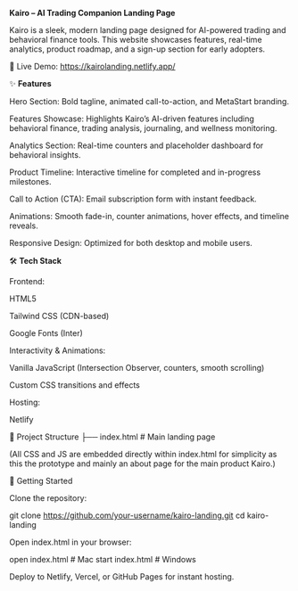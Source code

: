 **Kairo – AI Trading Companion Landing Page**

Kairo is a sleek, modern landing page designed for AI-powered trading and behavioral finance tools. This website showcases features, real-time analytics, product roadmap, and a sign-up section for early adopters.

🚀 Live Demo: https://kairolanding.netlify.app/

✨ **Features**

Hero Section: Bold tagline, animated call-to-action, and MetaStart branding.

Features Showcase: Highlights Kairo’s AI-driven features including behavioral finance, trading analysis, journaling, and wellness monitoring.

Analytics Section: Real-time counters and placeholder dashboard for behavioral insights.

Product Timeline: Interactive timeline for completed and in-progress milestones.

Call to Action (CTA): Email subscription form with instant feedback.

Animations: Smooth fade-in, counter animations, hover effects, and timeline reveals.

Responsive Design: Optimized for both desktop and mobile users.

🛠️ **Tech Stack**

Frontend:

HTML5

Tailwind CSS (CDN-based)

Google Fonts (Inter)

Interactivity & Animations:

Vanilla JavaScript (Intersection Observer, counters, smooth scrolling)

Custom CSS transitions and effects

Hosting:

Netlify

📂 Project Structure
├── index.html   # Main landing page


(All CSS and JS are embedded directly within index.html for simplicity as this the prototype and mainly an about page for the main product Kairo.)

🚀 Getting Started

Clone the repository:

git clone https://github.com/your-username/kairo-landing.git
cd kairo-landing


Open index.html in your browser:

open index.html   # Mac
start index.html  # Windows


Deploy to Netlify, Vercel, or GitHub Pages for instant hosting.
